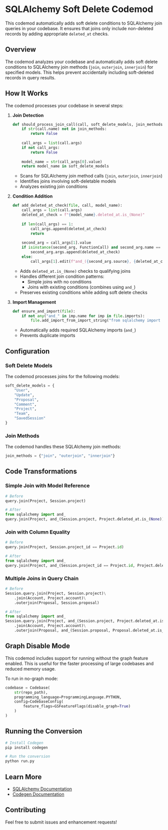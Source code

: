 # SQLAlchemy Soft Delete Codemod

This codemod automatically adds soft delete conditions to SQLAlchemy join queries in your codebase. It ensures that joins only include non-deleted records by adding appropriate `deleted_at` checks.

## Overview

The codemod analyzes your codebase and automatically adds soft delete conditions to SQLAlchemy join methods (`join`, `outerjoin`, `innerjoin`) for specified models. This helps prevent accidentally including soft-deleted records in query results.

## How It Works

The codemod processes your codebase in several steps:

1. **Join Detection**
   ```python
   def should_process_join_call(call, soft_delete_models, join_methods):
       if str(call.name) not in join_methods:
           return False
       
       call_args = list(call.args)
       if not call_args:
           return False
       
       model_name = str(call_args[0].value)
       return model_name in soft_delete_models
   ```
   - Scans for SQLAlchemy join method calls (`join`, `outerjoin`, `innerjoin`)
   - Identifies joins involving soft-deletable models
   - Analyzes existing join conditions

2. **Condition Addition**
   ```python
   def add_deleted_at_check(file, call, model_name):
       call_args = list(call.args)
       deleted_at_check = f"{model_name}.deleted_at.is_(None)"
       
       if len(call_args) == 1:
           call_args.append(deleted_at_check)
           return
       
       second_arg = call_args[1].value
       if isinstance(second_arg, FunctionCall) and second_arg.name == "and_":
           second_arg.args.append(deleted_at_check)
       else:
           call_args[1].edit(f"and_({second_arg.source}, {deleted_at_check})")
   ```
   - Adds `deleted_at.is_(None)` checks to qualifying joins
   - Handles different join condition patterns:
     - Simple joins with no conditions
     - Joins with existing conditions (combines using `and_`)
   - Preserves existing conditions while adding soft delete checks

3. **Import Management**
   ```python
   def ensure_and_import(file):
       if not any("and_" in imp.name for imp in file.imports):
           file.add_import_from_import_string("from sqlalchemy import and_")
   ```
   - Automatically adds required SQLAlchemy imports (`and_`)
   - Prevents duplicate imports

## Configuration

### Soft Delete Models

The codemod processes joins for the following models:
```python
soft_delete_models = {
    "User",
    "Update",
    "Proposal",
    "Comment",
    "Project",
    "Team",
    "SavedSession"
}
```

### Join Methods

The codemod handles these SQLAlchemy join methods:
```python
join_methods = {"join", "outerjoin", "innerjoin"}
```

## Code Transformations

### Simple Join with Model Reference
```python
# Before
query.join(Project, Session.project)

# After
from sqlalchemy import and_
query.join(Project, and_(Session.project, Project.deleted_at.is_(None)))
```

### Join with Column Equality
```python
# Before
query.join(Project, Session.project_id == Project.id)

# After
from sqlalchemy import and_
query.join(Project, and_(Session.project_id == Project.id, Project.deleted_at.is_(None)))
```

### Multiple Joins in Query Chain
```python
# Before
Session.query.join(Project, Session.project)\
    .join(Account, Project.account)\
    .outerjoin(Proposal, Session.proposal)

# After
from sqlalchemy import and_
Session.query.join(Project, and_(Session.project, Project.deleted_at.is_(None)))\
    .join(Account, Project.account)\
    .outerjoin(Proposal, and_(Session.proposal, Proposal.deleted_at.is_(None)))
```

## Graph Disable Mode

This codemod includes support for running without the graph feature enabled. This is useful for the faster processing of large codebases and reduced memory usage.

To run in no-graph mode:
```python
codebase = Codebase(
    str(repo_path),
    programming_language=ProgrammingLanguage.PYTHON,
    config=CodebaseConfig(
        feature_flags=GSFeatureFlags(disable_graph=True)
    )
)
```

## Running the Conversion

```bash
# Install Codegen
pip install codegen

# Run the conversion
python run.py
```

## Learn More

- [SQLAlchemy Documentation](https://docs.sqlalchemy.org/en/20/)
- [Codegen Documentation](https://docs.codegen.com)

## Contributing

Feel free to submit issues and enhancement requests!
